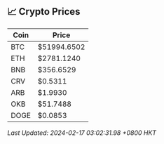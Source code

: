 ## 📈 Crypto Prices

| Coin | Price |
| ---- | ----- |
| BTC | $51994.6502 |
| ETH | $2781.1240 |
| BNB | $356.6529 |
| CRV | $0.5311 |
| ARB | $1.9930 |
| OKB | $51.7488 |
| DOGE | $0.0853 |

_Last Updated: 2024-02-17 03:02:31.98 +0800 HKT_